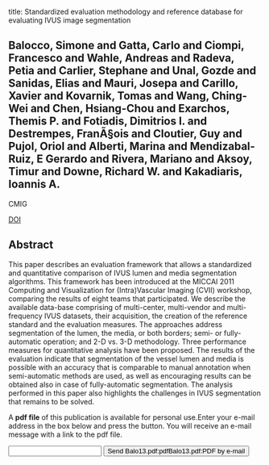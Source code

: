 title: Standardized evaluation methodology and reference database for evaluating IVUS image segmentation

## Balocco, Simone and Gatta, Carlo and Ciompi, Francesco and Wahle, Andreas and Radeva, Petia and Carlier, Stephane and Unal, Gozde and Sanidas, Elias and Mauri, Josepa and Carillo, Xavier and Kovarnik, Tomas and Wang, Ching-Wei and Chen, Hsiang-Chou and Exarchos, Themis P. and Fotiadis, Dimitrios I. and Destrempes, FranÃ§ois and Cloutier, Guy and Pujol, Oriol and Alberti, Marina and Mendizabal-Ruiz, E Gerardo and Rivera, Mariano and Aksoy, Timur and Downe, Richard W. and Kakadiaris, Ioannis A.
CMIG

<a href="https://doi.org/10.1016/j.compmedimag.2013.07.001">DOI</a>

## Abstract
This paper describes an evaluation framework that allows a standardized and quantitative comparison of IVUS lumen and media segmentation algorithms. This framework has been introduced at the MICCAI 2011 Computing and Visualization for (Intra)Vascular Imaging (CVII) workshop, comparing the results of eight teams that participated. We describe the available data-base comprising of multi-center, multi-vendor and multi-frequency IVUS datasets, their acquisition, the creation of the reference standard and the evaluation measures. The approaches address segmentation of the lumen, the media, or both borders; semi- or fully-automatic operation; and 2-D vs. 3-D methodology. Three performance measures for quantitative analysis have been proposed. The results of the evaluation indicate that segmentation of the vessel lumen and media is possible with an accuracy that is comparable to manual annotation when semi-automatic methods are used, as well as encouraging results can be obtained also in case of fully-automatic segmentation. The analysis performed in this paper also highlights the challenges in IVUS segmentation that remains to be solved.

A <b>pdf file</b> of this publication is available for personal use.Enter your e-mail address in the box below and press the button. You will receive an e-mail message with a link to the pdf file.
<form action="sender.php">  <input type="text" name="email">  <input type="submit" value="Send Balo13.pdf:pdfBalo13.pdf:PDF by e-mail"></form>